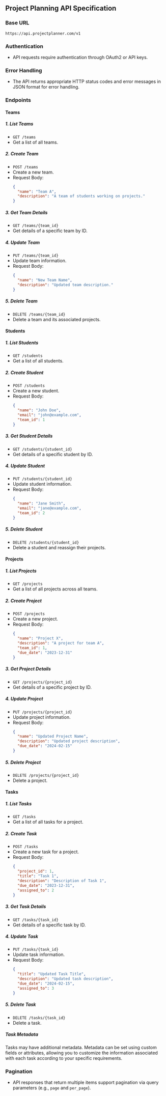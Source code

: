 ## Project Planning API Specification

### Base URL
```
https://api.projectplanner.com/v1
```

### Authentication
- API requests require authentication through OAuth2 or API keys.

### Error Handling
- The API returns appropriate HTTP status codes and error messages in JSON format for error handling.

### Endpoints

#### Teams

##### 1. List Teams
- `GET /teams`
- Get a list of all teams.

##### 2. Create Team
- `POST /teams`
- Create a new team.
- Request Body:
  ```json
  {
    "name": "Team A",
    "description": "A team of students working on projects."
  }
  ```

##### 3. Get Team Details
- `GET /teams/{team_id}`
- Get details of a specific team by ID.

##### 4. Update Team
- `PUT /teams/{team_id}`
- Update team information.
- Request Body:
  ```json
  {
    "name": "New Team Name",
    "description": "Updated team description."
  }
  ```

##### 5. Delete Team
- `DELETE /teams/{team_id}`
- Delete a team and its associated projects.

#### Students

##### 1. List Students
- `GET /students`
- Get a list of all students.

##### 2. Create Student
- `POST /students`
- Create a new student.
- Request Body:
  ```json
  {
    "name": "John Doe",
    "email": "john@example.com",
    "team_id": 1
  }
  ```

##### 3. Get Student Details
- `GET /students/{student_id}`
- Get details of a specific student by ID.

##### 4. Update Student
- `PUT /students/{student_id}`
- Update student information.
- Request Body:
  ```json
  {
    "name": "Jane Smith",
    "email": "jane@example.com",
    "team_id": 2
  }
  ```

##### 5. Delete Student
- `DELETE /students/{student_id}`
- Delete a student and reassign their projects.

#### Projects

##### 1. List Projects
- `GET /projects`
- Get a list of all projects across all teams.

##### 2. Create Project
- `POST /projects`
- Create a new project.
- Request Body:
  ```json
  {
    "name": "Project X",
    "description": "A project for team A",
    "team_id": 1,
    "due_date": "2023-12-31"
  }
  ```

##### 3. Get Project Details
- `GET /projects/{project_id}`
- Get details of a specific project by ID.

##### 4. Update Project
- `PUT /projects/{project_id}`
- Update project information.
- Request Body:
  ```json
  {
    "name": "Updated Project Name",
    "description": "Updated project description",
    "due_date": "2024-02-15"
  }
  ```

##### 5. Delete Project
- `DELETE /projects/{project_id}`
- Delete a project.

#### Tasks

##### 1. List Tasks
- `GET /tasks`
- Get a list of all tasks for a project.

##### 2. Create Task
- `POST /tasks`
- Create a new task for a project.
- Request Body:
  ```json
  {
    "project_id": 1,
    "title": "Task 1",
    "description": "Description of Task 1",
    "due_date": "2023-12-31",
    "assigned_to": 2
  }
  ```

##### 3. Get Task Details
- `GET /tasks/{task_id}`
- Get details of a specific task by ID.

##### 4. Update Task
- `PUT /tasks/{task_id}`
- Update task information.
- Request Body:
  ```json
  {
    "title": "Updated Task Title",
    "description": "Updated task description",
    "due_date": "2024-02-15",
    "assigned_to": 3
  }
  ```

##### 5. Delete Task
- `DELETE /tasks/{task_id}`
- Delete a task.

##### Task Metadata

Tasks may have additional metadata. Metadata can be set using custom fields or attributes, allowing you to customize the information associated with each task according to your specific requirements.

### Pagination
- API responses that return multiple items support pagination via query parameters (e.g., `page` and `per_page`).
